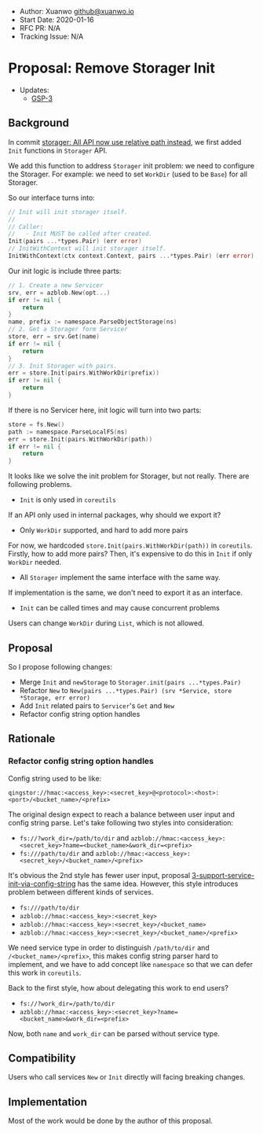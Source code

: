 - Author: Xuanwo <github@xuanwo.io>
- Start Date: 2020-01-16
- RFC PR: N/A
- Tracking Issue: N/A

# Proposal: Remove Storager Init

- Updates:
  - [GSP-3](./3-support-service-init-via-config-string.md)

## Background

In commit [storager: All API now use relative path instead](https://github.com/Xuanwo/storage/commit/1cb485ec1f64d59cff19414005f9f602b3721cef), we first added `Init` functions in `Storager` API.

We add this function to address `Storager` init problem: we need to configure the Storager. For example: we need to set `WorkDir` (used to be `Base`) for all Storager.

So our interface turns into:

```go
// Init will init storager itself.
//
// Caller:
//   - Init MUST be called after created.
Init(pairs ...*types.Pair) (err error)
// InitWithContext will init storager itself.
InitWithContext(ctx context.Context, pairs ...*types.Pair) (err error)
```

Our init logic is include three parts:

```go
// 1. Create a new Servicer
srv, err = azblob.New(opt...)
if err != nil {
    return
}
name, prefix := namespace.ParseObjectStorage(ns)
// 2. Get a Storager form Servicer
store, err = srv.Get(name)
if err != nil {
    return
}
// 3. Init Storager with pairs.
err = store.Init(pairs.WithWorkDir(prefix))
if err != nil {
    return
}
```

If there is no Servicer here, init logic will turn into two parts:

```go
store = fs.New()
path := namespace.ParseLocalFS(ns)
err = store.Init(pairs.WithWorkDir(path))
if err != nil {
    return
}
```

It looks like we solve the init problem for Storager, but not really.  There are following problems.

- `Init` is only used in `coreutils`

If an API only used in internal packages, why should we export it?

- Only `WorkDir` supported, and hard to add more pairs

For now, we hardcoded `store.Init(pairs.WithWorkDir(path))` in `coreutils`. Firstly, how to add more pairs? Then, it's expensive to do this in `Init` if only `WorkDir` needed.

- All `Storager` implement the same interface with the same way.

If implementation is the same, we don't need to export it as an interface. 

- `Init` can be called times and may cause concurrent problems

Users can change `WorkDir` during `List`, which is not allowed.

## Proposal

So I propose following changes:

- Merge `Init` and `newStorage` to `Storager.init(pairs ...*types.Pair)`
- Refactor `New` to `New(pairs ...*types.Pair) (srv *Service, store *Storage, err error)`
- Add `Init` related pairs to `Servicer`'s `Get` and `New`
- Refactor config string option handles

## Rationale

### Refactor config string option handles

Config string used to be like:

`qingstor://hmac:<access_key>:<secret_key>@<protocol>:<host>:<port>/<bucket_name>/<prefix>`

The original design expect to reach a balance between user input and config string parse. Let's take following two styles into consideration:

- `fs://?work_dir=/path/to/dir` and `azblob://hmac:<access_key>:<secret_key>?name=<bucket_name>&work_dir=<prefix>`
- `fs:///path/to/dir` and `azblob://hmac:<access_key>:<secret_key>/<bucket_name>/<prefix>`

It's obvious the 2nd style has fewer user input, proposal [3-support-service-init-via-config-string](./3-support-service-init-via-config-string.md) has the same idea. However, this style introduces problem between different kinds of services.

- `fs:///path/to/dir`
- `azblob://hmac:<access_key>:<secret_key>`
- `azblob://hmac:<access_key>:<secret_key>/<bucket_name>`
- `azblob://hmac:<access_key>:<secret_key>/<bucket_name>/<prefix>`

We need service type in order to distinguish `/path/to/dir` and `/<bucket_name>/<prefix>`, this makes config string parser hard to implement, and we have to add concept like `namespace` so that we can defer this work in `coreutils`.

Back to the first style, how about delegating this work to end users?

- `fs://?work_dir=/path/to/dir`
- `azblob://hmac:<access_key>:<secret_key>?name=<bucket_name>&work_dir=<prefix>`

Now, both `name` and `work_dir` can be parsed without service type.

## Compatibility

Users who call services `New` or `Init` directly will facing breaking changes.

## Implementation

Most of the work would be done by the author of this proposal.
